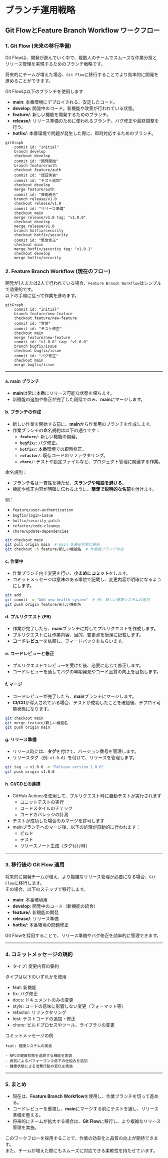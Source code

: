 # ブランチ運用戦略

## Git FlowとFeature Branch Workflow ワークフロー

### 1. **Git Flow (未来の移行準備)**
Git Flowは、開発が進んでいく中で、複数人のチームでスムーズな作業分担と  
リリース管理を実現するためのブランチ戦略です。

将来的にチームが増えた場合、`Git Flow`に移行することでより効率的に開発を進めることができます。

Git Flowは以下のブランチを使用します

- **main**: 本番環境にデプロイされる、安定したコード。
- **develop**: 開発中のコード。新機能や改善が行われている状態。
- **feature/**: 新しい機能を開発するためのブランチ。
- **release/**: リリース準備のために使われるブランチ。バグ修正や最終調整を行う。
- **hotfix/**: 本番環境で問題が発生した際に、即時対応するためのブランチ。

```mermaid
gitGraph
    commit id: "initial"
    branch develop
    checkout develop
    commit id: "開発開始"
    branch feature/auth
    checkout feature/auth
    commit id: "認証実装"
    commit id: "テスト追加"
    checkout develop
    merge feature/auth
    commit id: "機能統合"
    branch release/v1.0
    checkout release/v1.0
    commit id: "リリース準備"
    checkout main
    merge release/v1.0 tag: "v1.0.0"
    checkout develop
    merge release/v1.0
    branch hotfix/security
    checkout hotfix/security
    commit id: "緊急修正"
    checkout main
    merge hotfix/security tag: "v1.0.1"
    checkout develop
    merge hotfix/security
```

### 2. **Feature Branch Workflow (現在のフロー)**
開発が1人または2人で行われている場合、`Feature Branch Workflow`はシンプルで効果的です。  
以下の手順に従って作業を進めます。

```mermaid
gitGraph
    commit id: "initial"
    branch feature/new-feature
    checkout feature/new-feature
    commit id: "実装"
    commit id: "テスト修正"
    checkout main
    merge feature/new-feature
    commit id: "v1.0.0" tag: "v1.0.0"
    branch bugfix/issue
    checkout bugfix/issue
    commit id: "バグ修正"
    checkout main
    merge bugfix/issue
```

---

#### a. **main ブランチ**
- **main**は常に本番にリリース可能な状態を保ちます。
- 新機能の追加や修正が完了した段階でのみ、**main**にマージします。

#### b. **ブランチの作成**
- 新しい作業を開始する前に、**main**から作業用のブランチを作成します。
- 作業ブランチの命名規約は以下の通りです：
  - **`feature/`**: 新しい機能の開発。
  - **`bugfix/`**: バグ修正。
  - **`hotfix/`**: 本番環境での即時修正。
  - **`refactor/`**: 既存コードのリファクタリング。
  - **`chore/`**: テストや設定ファイルなど、プロジェクト管理に関連する作業。

命名規則：
- ブランチ名は一貫性を持たせ、**スラングや略語を避ける**。
- 機能や修正内容が明確に伝わるように、**簡潔で説明的な名前**を付けます。

例：
- `feature/user-authentication`
- `bugfix/login-issue`
- `hotfix/security-patch`
- `refactor/code-cleanup`
- `chore/update-dependencies`

```bash
git checkout main
git pull origin main  # main を最新状態に更新
git checkout -b feature/新しい機能名  # 作業用ブランチ作成
```

#### c. **作業中**
- 作業ブランチ内で変更を行い、**小まめにコミット**をします。
- コミットメッセージは意味のある単位で記載し、変更内容が明確になるようにします。

```bash
git add .
git commit -m "Add new health system"  # 例: 新しい健康システムの追加
git push origin feature/新しい機能名
```

#### d. **プルリクエスト (PR)**
- 作業が完了したら、**main**ブランチに対してプルリクエストを作成します。
- プルリクエストには作業内容、目的、変更点を簡潔に記載します。
- **コードレビュー**を依頼し、フィードバックをもらいます。

#### e. **コードレビューと修正**
- プルリクエストでレビューを受けた後、必要に応じて修正します。
- コードレビューを通してバグの早期発見やコード品質の向上を目指します。

#### f. **マージ**
- コードレビューが完了したら、**main**ブランチにマージします。
- **CI/CD**が導入されている場合、テストが成功したことを確認後、デプロイ可能状態になります。

```bash
git checkout main
git merge feature/新しい機能名
git push origin main
```

#### g. **リリース準備**
- リリース時には、**タグ**を付けて、バージョン番号を管理します。
- リリースタグ（例: `v1.0.0`）を付けて、リリースを管理します。

```bash
git tag -a v1.0.0 -m "Release version 1.0.0"
git push origin v1.0.0
```

#### h. **CI/CDとの連携**
- GitHub Actionsを使用して、プルリクエスト時に自動テストが実行されます
  - ユニットテストの実行
  - コードスタイルのチェック
  - コードカバレッジの計測
- テストが成功した場合のみマージを許可します
- mainブランチへのマージ後、以下の処理が自動的に行われます：
  - ビルド
  - テスト
  - リリースノート生成（タグ付け時）

---


### 3. **移行後の Git Flow 適用**
将来的に開発チームが増え、より複雑なリリース管理が必要になる場合、`Git Flow`に移行します。  
その場合、以下のステップで移行します。

- **main**: 本番環境用
- **develop**: 開発中のコード（新機能の統合）
- **feature/**: 新機能の開発
- **release/**: リリース準備
- **hotfix/**: 本番環境の問題修正

Git Flowを採用することで、リリース準備やバグ修正を効率的に管理できます。

---

### 4. コミットメッセージの規約

- タイプ: 変更内容の要約

タイプは以下のいずれかを使用
- feat: 新機能
- fix: バグ修正
- docs: ドキュメントのみの変更
- style: コードの意味に影響しない変更（フォーマット等）
- refactor: リファクタリング
- test: テストコードの追加・修正
- chore: ビルドプロセスやツール、ライブラリの変更

コミットメッセージの例
```
feat: 健康システムの実装

- NPCの健康状態を追跡する機能を実装
- 病気によるパフォーマンス低下の仕組みを追加
- 健康状態による消費行動の変化を実装
```

---

### 5. **まとめ**

- 現在は、**Feature Branch Workflow**を使用し、作業ブランチを切って進める。
- コードレビューを重視し、**main**にマージする前にテストを通し、リリース準備を整える。
- 将来的にチームが拡大する場合は、**Git Flow**に移行し、より複雑なリリース管理を実施。

このワークフローを採用することで、作業の効率化と品質の向上が期待できます。  
また、チームが増えた際にもスムーズに対応できる柔軟性を持たせています。